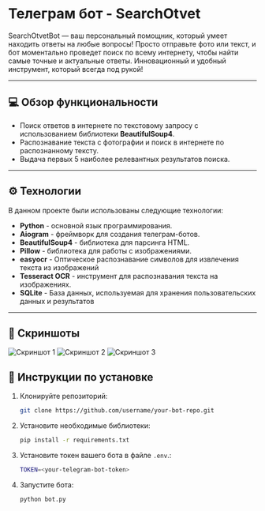# Телеграм бот - SearchOtvet

SearchOtvetBot — ваш персональный помощник, который умеет находить ответы на любые вопросы! Просто отправьте фото или текст, и бот моментально проведет поиск по всему интернету, чтобы найти самые точные и актуальные ответы. Инновационный и удобный инструмент, который всегда под рукой!

---

##  💻 Обзор функциональности

- Поиск ответов в интернете по текстовому запросу с использованием библиотеки **BeautifulSoup4**.
- Распознавание текста с фотографии и поиск в интернете по распознанному тексту.
- Выдача первых 5 наиболее релевантных результатов поиска.

---

## ⚙️ Технологии

В данном проекте были использованы следующие технологии:

- **Python** - основной язык программирования.
- **Aiogram** - фреймворк для создания телеграм-ботов.
- **BeautifulSoup4** - библиотека для парсинга HTML.
- **Pillow** - библиотека для работы с изображениями.
- **easyocr** - Оптическое распознавание символов для извлечения текста из изображений
- **Tesseract OCR** - инструмент для распознавания текста на изображениях.
- **SQLite** - База данных, используемая для хранения пользовательских данных и результатов

---

## 📸 Скриншоты

![Скриншот 1](https://user-images.githubusercontent.com/107222527/194707720-9138a0c3-cbfc-4147-8035-55ce4c57bdca.png)
![Скриншот 2](https://user-images.githubusercontent.com/107222527/194707728-f787d825-22b9-4659-8204-a5ddc0f7d622.png)
![Скриншот 3](https://user-images.githubusercontent.com/107222527/194707731-85397735-e587-4efb-a671-f36b9521e733.png)

## 🔧 Инструкции по установке

1. Клонируйте репозиторий:
   ```bash
   git clone https://github.com/username/your-bot-repo.git
   ```

2. Установите необходимые библиотеки:
   ```bash
   pip install -r requirements.txt
   ```

3. Установите токен вашего бота в файле `.env`.:
   ```bash
   TOKEN=<your-telegram-bot-token>
   ```

4. Запустите бота:
   ```bash
   python bot.py
   ```


